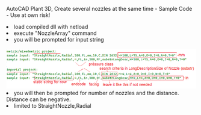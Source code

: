AutoCAD Plant 3D, Create several nozzles at the same time - Sample Code - Use at own risk!

<li>load compiled dll with netload</li>
<li>execute "NozzleArray" command</li>
<li>you will be prompted for input string</li><br>
<img src="https://github.com/Henaccount/NozzleArray/blob/master/nozzleArry-Input.png"><br>
<li>you will then be prompted for number of nozzles and the distance. Distance can be negative.</li>
<li>limited to StraightNozzle,Radial</li>
